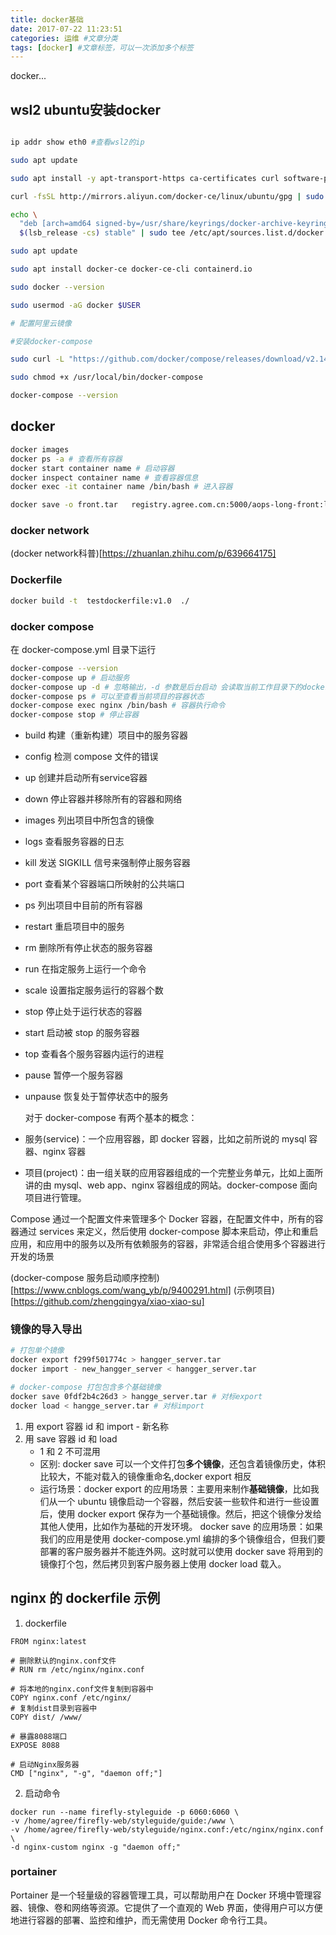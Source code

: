 ```yaml
---
title: docker基础
date: 2017-07-22 11:23:51
categories: 运维 #文章分类
tags: [docker] #文章标签，可以一次添加多个标签
---
```


docker...

<!-- more -->

## wsl2 ubuntu安装docker

```sh

ip addr show eth0 #查看wsl2的ip

sudo apt update

sudo apt install -y apt-transport-https ca-certificates curl software-properties-common

curl -fsSL http://mirrors.aliyun.com/docker-ce/linux/ubuntu/gpg | sudo gpg --dearmor -o /usr/share/keyrings/docker-archive-keyring.gpg

echo \
  "deb [arch=amd64 signed-by=/usr/share/keyrings/docker-archive-keyring.gpg] http://mirrors.aliyun.com/docker-ce/linux/ubuntu \
  $(lsb_release -cs) stable" | sudo tee /etc/apt/sources.list.d/docker.list > /dev/null

sudo apt update

sudo apt install docker-ce docker-ce-cli containerd.io

sudo docker --version

sudo usermod -aG docker $USER

# 配置阿里云镜像

#安装docker-compose

sudo curl -L "https://github.com/docker/compose/releases/download/v2.14.0/docker-compose-$(uname -s)-$(uname -m)" -o /usr/local/bin/docker-compose

sudo chmod +x /usr/local/bin/docker-compose

docker-compose --version
```



## docker

```bash
docker images
docker ps -a # 查看所有容器
docker start container name # 启动容器
docker inspect container name # 查看容器信息
docker exec -it container name /bin/bash # 进入容器
```

```bash
docker save -o front.tar   registry.agree.com.cn:5000/aops-long-front:latest
```

### docker network

(docker network科普)[https://zhuanlan.zhihu.com/p/639664175]

### Dockerfile

```bash
docker build -t  testdockerfile:v1.0  ./
```

### docker compose

在 docker-compose.yml 目录下运行

```bash
docker-compose --version
docker-compose up # 启动服务
docker-compose up -d # 忽略输出，-d 参数是后台启动 会读取当前工作目录下的docker-compose.yml 文件
docker-compose ps # 可以至查看当前项目的容器状态
docker-compose exec nginx /bin/bash # 容器执行命令
docker-compose stop # 停止容器
```

- build 构建（重新构建）项目中的服务容器
- config 检测 compose 文件的错误
- up 创建并启动所有service容器
- down 停止容器并移除所有的容器和网络
- images 列出项目中所包含的镜像
- logs 查看服务容器的日志
- kill 发送 SIGKILL 信号来强制停止服务容器
- port 查看某个容器端口所映射的公共端口
- ps 列出项目中目前的所有容器
- restart 重启项目中的服务
- rm 删除所有停止状态的服务容器
- run 在指定服务上运行一个命令
- scale 设置指定服务运行的容器个数
- stop 停止处于运行状态的容器
- start 启动被 stop 的服务容器
- top 查看各个服务容器内运行的进程
- pause 暂停一个服务容器
- unpause 恢复处于暂停状态中的服务

  对于 docker-compose 有两个基本的概念：

- 服务(service)：一个应用容器，即 docker 容器，比如之前所说的 mysql 容器、nginx 容器
- 项目(project)：由一组关联的应用容器组成的一个完整业务单元，比如上面所讲的由 mysql、web app、nginx 容器组成的网站。docker-compose 面向项目进行管理。

Compose 通过一个配置文件来管理多个 Docker 容器，在配置文件中，所有的容器通过 services 来定义，然后使用 docker-compose 脚本来启动，停止和重启应用，和应用中的服务以及所有依赖服务的容器，非常适合组合使用多个容器进行开发的场景

(docker-compose 服务启动顺序控制)[https://www.cnblogs.com/wang_yb/p/9400291.html]
(示例项目)[https://github.com/zhengqingya/xiao-xiao-su]

### 镜像的导入导出

```bash
# 打包单个镜像
docker export f299f501774c > hangger_server.tar
docker import - new_hangger_server < hangger_server.tar

# docker-compose 打包包含多个基础镜像
docker save 0fdf2b4c26d3 > hangge_server.tar # 对标export
docker load < hangge_server.tar # 对标import
```

1. 用 export 容器 id 和 import - 新名称
2. 用 save 容器 id 和 load
   - 1 和 2 不可混用
   - 区别: docker save 可以一个文件打包**多个镜像**，还包含着镜像历史，体积比较大，不能对载入的镜像重命名,docker export 相反
   - 运行场景：docker export 的应用场景：主要用来制作**基础镜像**，比如我们从一个 ubuntu 镜像启动一个容器，然后安装一些软件和进行一些设置后，使用 docker export 保存为一个基础镜像。然后，把这个镜像分发给其他人使用，比如作为基础的开发环境。
     docker save 的应用场景：如果我们的应用是使用 docker-compose.yml 编排的多个镜像组合，但我们要部署的客户服务器并不能连外网。这时就可以使用 docker save 将用到的镜像打个包，然后拷贝到客户服务器上使用 docker load 载入。

## nginx 的 dockerfile 示例

1. dockerfile

```
FROM nginx:latest

# 删除默认的nginx.conf文件
# RUN rm /etc/nginx/nginx.conf

# 将本地的nginx.conf文件复制到容器中
COPY nginx.conf /etc/nginx/
# 复制dist目录到容器中
COPY dist/ /www/

# 暴露8088端口
EXPOSE 8088

# 启动Nginx服务器
CMD ["nginx", "-g", "daemon off;"]

```

2. 启动命令

```shell
docker run --name firefly-styleguide -p 6060:6060 \
-v /home/agree/firefly-web/styleguide/guide:/www \
-v /home/agree/firefly-web/styleguide/nginx.conf:/etc/nginx/nginx.conf \
-d nginx-custom nginx -g "daemon off;"
```

### portainer

Portainer 是一个轻量级的容器管理工具，可以帮助用户在 Docker 环境中管理容器、镜像、卷和网络等资源。它提供了一个直观的 Web 界面，使得用户可以方便地进行容器的部署、监控和维护，而无需使用 Docker 命令行工具。
